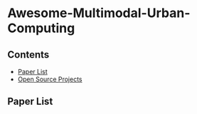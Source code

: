 # Awesome-Multimodal-Urban-Computing

## Contents

- [Paper List](#paper-list) 
- [Open Source Projects](#open-source-projects)

## Paper List
